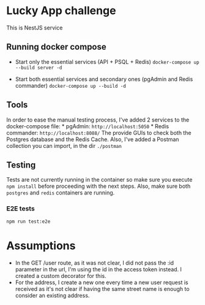 # Lucky App challenge
This is NestJS service

## Running docker compose
* Start only the essential services (API + PSQL + Redis)
`docker-compose up --build server -d`

* Start both essential services and secondary ones (pgAdmin and Redis commander)
`docker-compose up --build -d`

## Tools
In order to ease the manual testing process, I've added 2 services to the docker-compose file:
    * pgAdmin: `http://localhost:5050`
    * Redis commander: `http://localhost:8088/`
The provide GUIs to check both the Postgres database and the Redis Cache.
Also, I've added a Postman collection you can import, in the dir `./postman`

## Testing
Tests are not currently running in the container so make sure you execute `npm install` before proceeding with the next steps. Also, make sure both `postgres` and `redis` containers are running.

### E2E tests
`npm run test:e2e`

# Assumptions

* In the GET /user route, as it was not clear, I did not pass the :id parameter in the url, I'm using the id in the access token instead. I created a custom decorator for this.
* For the address, I create a new one every time a new user request is received as it's not clear if having the same street name is enough to consider an existing address.
